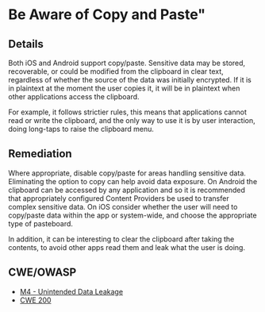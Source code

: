 # Be Aware of Copy and Paste"

## Details 

Both iOS and Android support copy/paste. Sensitive data may be stored, recoverable, or could be modified from the clipboard in clear text, regardless of whether the source of the data was initially encrypted. If it is in plaintext at the moment the user copies it, it will be in plaintext when other applications access the clipboard.

For example, it follows strictier rules, this means that applications cannot read or write the clipboard, and the only way to use it is by user interaction, doing long-taps to raise the clipboard menu.

## Remediation

Where appropriate, disable copy/paste for areas handling sensitive data. Eliminating the option to copy can help avoid data exposure. On Android the clipboard can be accessed by any application and so it is recommended that appropriately configured Content Providers be used to transfer complex sensitive data. On iOS consider whether the user will need to copy/paste data within the app or system-wide, and choose the appropriate type of pasteboard.

In addition, it can be interesting to clear the clipboard after taking the contents, to avoid other apps read them and leak what the user is doing.

## CWE/OWASP 

 * [M4 - Unintended Data Leakage](https://www.owasp.org/index.php/Mobile_Top_10_2014-M4)
 * [CWE 200](http://cwe.mitre.org/data/definitions/200.html)
 
